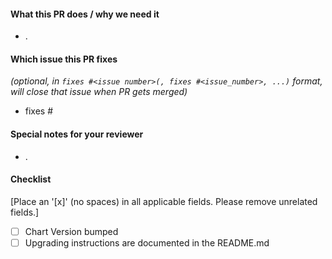 <!--
Thank you for contributing to zammad/zammad-helm. Before you submit this PR we'd like to
make sure you are aware of our technical requirements and best practices:

* https://helm.sh/docs/chart_best_practices/

Following best practices right from the start will accelerate the review process and
help get your PR merged quicker.

When updates to your PR are requested, please add new commits and do not squash the
history. This will make it easier to identify new changes. The PR will be squashed
anyways when it is merged. Thanks.

Please make sure you test your changes before you push them. Once pushed, a Github
Action will run across your changes and do some initial checks and linting. These checks
run very quickly. Please check the results. We would like these checks to pass before we
even continue reviewing your changes.
-->

#### What this PR does / why we need it

- .

#### Which issue this PR fixes

*(optional, in `fixes #<issue number>(, fixes #<issue_number>, ...)` format, will close that issue when PR gets merged)*

- fixes #

#### Special notes for your reviewer

- .

#### Checklist

[Place an '[x]' (no spaces) in all applicable fields. Please remove unrelated fields.]

- [ ] Chart Version bumped
- [ ] Upgrading instructions are documented in the README.md
